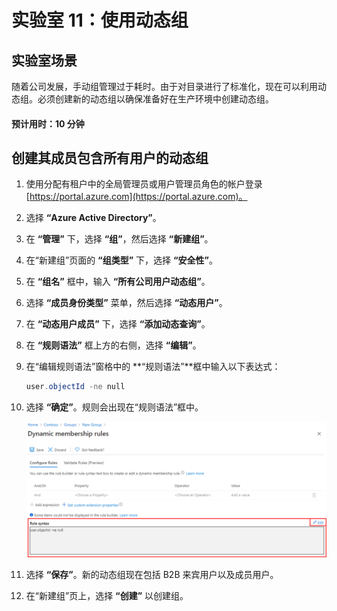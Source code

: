 ﻿---
lab:
    title: '11 - 使用动态组'
    learning path: '01'
    module: '模块 03 - 实现和管理外部标识'
---

# 实验室 11：使用动态组

## 实验室场景

随着公司发展，手动组管理过于耗时。由于对目录进行了标准化，现在可以利用动态组。必须创建新的动态组以确保准备好在生产环境中创建动态组。

#### 预计用时：10 分钟

## 创建其成员包含所有用户的动态组

1. 使用分配有租户中的全局管理员或用户管理员角色的帐户登录 [https://portal.azure.com](https://portal.azure.com)。

1. 选择 **“Azure Active Directory”**。

1. 在 **“管理”** 下，选择 **“组”**，然后选择 **“新建组”**。

1. 在“新建组”页面的 **“组类型”** 下，选择 **“安全性”**。

1. 在 **“组名”** 框中，输入 **“所有公司用户动态组”**。

1. 选择 **“成员身份类型”** 菜单，然后选择 **“动态用户”**。

1. 在 **“动态用户成员”** 下，选择 **“添加动态查询”**。

1. 在 **“规则语法”** 框上方的右侧，选择 **“编辑”**。

1. 在“编辑规则语法”窗格中的 **“规则语法”**框中输入以下表达式：

    ```powershell
    user.objectId -ne null
    ```

1. 选择 **“确定”**。规则会出现在“规则语法”框中。

    ![显示“动态组成员资格规则”边栏选项卡的屏幕图像，其中突出显示了规则语法](./media/lp1-mod3-dynamic-group-membership-rule.png)

1. 选择 **“保存”**。新的动态组现在包括 B2B 来宾用户以及成员用户。

1. 在“新建组”页上，选择 **“创建”** 以创建组。
